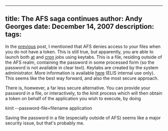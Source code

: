 -----
title:  The AFS saga continues
author: Andy Georges
date: December 14, 2007
description: 
tags: 
-----







In the [previous](http://www.itkovian.net/base/afs-does-not-screen)
post, I mentioned that AFS denies access to your files when you do not
have a token. This is still true, but apparently, you are able to launch
both [at](http://unixhelp.ed.ac.uk/CGI/man-cgi?at) and
[cron](http://unixhelp.ed.ac.uk/CGI/man-cgi?cron+8) jobs using keytabs.
This is a file, residing outside of the AFS realm, containing the
password in some processed form (so the password is not available in
clear text). Keytabs are created by the system administrator. More
information is available [here](https://www.elis.ugent.be/en/node/1467)
(ELIS internal use only). This seems like the best way forward, and also
the most secure approach.


There is, hoewever, a far less secure alternative. You can provide your
password in a file, or interactively, to the kinit process which will
then obtain a token on behalf of the application you wish to execute, by
doing


kinit --password-file=filename application


Saving the password in a file (especially outside of AFS) seems like a
major security issue, but that's probably me.




